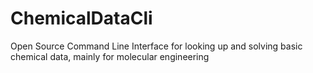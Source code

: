 # ChemicalDataCli
Open Source Command Line Interface for looking up and solving basic chemical data, mainly for molecular engineering
